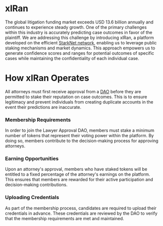 # xlRan

The global litigation funding market exceeds USD 13.6 billion annually and continues to experience steady growth. One of the primary challenges within this industry is accurately predicting case outcomes in favor of the plaintiff. We are addressing this challenge by introducing xlRan, a platform developed on the efficient [StarkNet network](https://www.starknet.io/), enabling us to leverage public staking mechanisms and market dynamics. This approach empowers us to generate confidence scores and ranges for potential outcomes of specific cases while maintaining the confidentiality of each individual case.

# How xlRan Operates

All attorneys must first receive approval from a [DAO](https://www.investopedia.com/tech/what-dao/) before they are permitted to stake their reputation on case outcomes. This is to ensure legitimacy and prevent individuals from creating duplicate accounts in the event their predictions are inaccurate.

### Membership Requirements

In order to join the Lawyer Approval DAO, members must stake a minimum number of tokens that represent their voting power within the platform. By doing so, members contribute to the decision-making process for approving attorneys.

### Earning Opportunities

Upon an attorney's approval, members who have staked tokens will be entitled to a fixed percentage of the attorney's earnings on the platform. This ensures that members are rewarded for their active participation and decision-making contributions.

### Uploading Credentials

As part of the membership process, candidates are required to upload their credentials in advance. These credentials are reviewed by the DAO to verify that the membership requirements are met and maintained.
